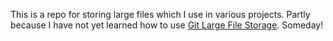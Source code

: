 This is a repo for storing large files which I use in various projects. Partly because I have not yet learned how to use [Git Large File Storage](https://git-lfs.github.com/). Someday!
